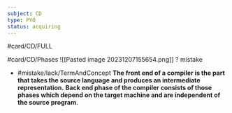 ```yaml
---
subject: CD
type: PYQ
status: acquiring
---
```

#card/CD/FULL

#card/CD/Phases
![[Pasted image 20231207155654.png]]
?
mistake 
- #mistake/lack/TermAndConcept 
**The front end of a compiler is the part that takes the source language and produces an intermediate representation.**
**Back end phase of the compiler consists of those phases which depend on the target machine and are independent of the source program**.

